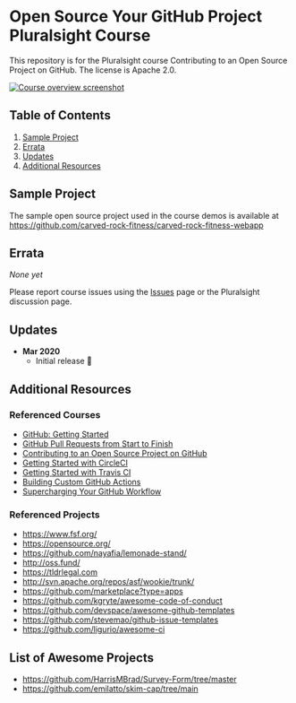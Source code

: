# Open Source Your GitHub Project Pluralsight Course

This repository is for the Pluralsight course Contributing to an Open Source Project on GitHub. The license is Apache 2.0.

[![Course overview screenshot](https://user-images.githubusercontent.com/695373/80378225-a56ed000-889c-11ea-85a9-37780df5ebfd.png)](https://doomhammer.info/l/courses/managing-advanced-kubernetes-logging-and-tracing)


## Table of Contents

1. [Sample Project](#sample-project)
1. [Errata](#errata)
1. [Updates](#updates)
1. [Additional Resources](#additional-resources)

## Sample Project

The sample open source project used in the course demos is available at https://github.com/carved-rock-fitness/carved-rock-fitness-webapp

## Errata

*None yet*

Please report course issues using the [Issues](https://github.com/DoomHammer/pluralsight-opensource-your-project-on-github/issues) page or the Pluralsight discussion page.

## Updates

- **Mar 2020**
  - Initial release 🎉

## Additional Resources

### Referenced Courses

- [GitHub: Getting Started](https://app.pluralsight.com/library/courses/github-getting-started)
- [GitHub Pull Requests from Start to Finish](https://app.pluralsight.com/library/courses/github-pull-requests-from-start-finish)
- [Contributing to an Open Source Project on GitHub](https://app.pluralsight.com/library/courses/contributing-open-source-project-github)
- [Getting Started with CircleCI](https://app.pluralsight.com/library/courses/circleci-github-getting-started)
- [Getting Started with Travis CI](https://app.pluralsight.com/library/courses/getting-started-travis-ci)
- [Building Custom GitHub Actions](https://app.pluralsight.com/library/courses/building-custom-github-actions)
- [Supercharging Your GitHub Workflow](https://app.pluralsight.com/library/courses/supercharging-git-workflow)

### Referenced Projects

- https://www.fsf.org/
- https://opensource.org/
- https://github.com/nayafia/lemonade-stand/ 
- http://oss.fund/
- https://tldrlegal.com
- http://svn.apache.org/repos/asf/wookie/trunk/
- https://github.com/marketplace?type=apps
- https://github.com/kgryte/awesome-code-of-conduct
- https://github.com/devspace/awesome-github-templates
- https://github.com/stevemao/github-issue-templates
- https://github.com/ligurio/awesome-ci

## List of Awesome Projects
 - https://github.com/HarrisMBrad/Survey-Form/tree/master
 - https://github.com/emilatto/skim-cap/tree/main
